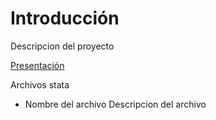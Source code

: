 # Introducción

Descripcion del proyecto

[Presentación](./VehiculosDeMotorRegistradosEnCirculación2020.pdf)

Archivos stata

- Nombre del archivo
  Descripcion del archivo